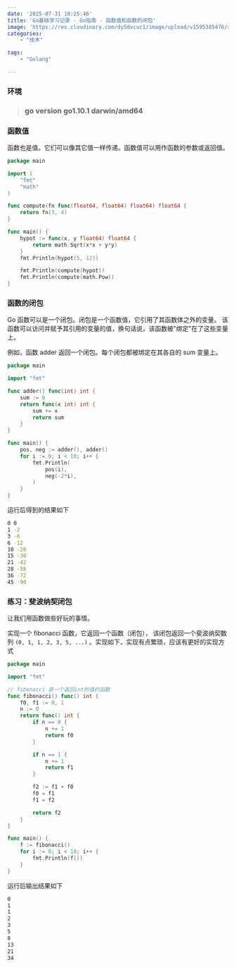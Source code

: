 ```yaml
---
date: '2025-07-31 10:25:46'
title: 'Go基础学习记录 - Go指南 - 函数值和函数的闭包'
image: 'https://res.cloudinary.com/dy5dvcuc1/image/upload/v1595385476/xiaorongmao/golang.jpg'
categories:
    - "技术"

tags:
    - "Golang"

---
```


### **环境**

> ### go version go1.10.1 darwin/amd64

### **函数值**

函数也是值。它们可以像其它值一样传递。函数值可以用作函数的参数或返回值。

```go
package main

import (
    "fmt"
    "math"
)

func compute(fn func(float64, float64) float64) float64 {
    return fn(3, 4)
}

func main() {
    hypot := func(x, y float64) float64 {
        return math.Sqrt(x*x + y*y)
    }
    fmt.Println(hypot(5, 12))

    fmt.Println(compute(hypot))
    fmt.Println(compute(math.Pow))
}
```

### **函数的闭包**

Go 函数可以是一个闭包。闭包是一个函数值，它引用了其函数体之外的变量。 该函数可以访问并赋予其引用的变量的值，换句话说，该函数被"绑定"在了这些变量上。

例如，函数 adder 返回一个闭包。每个闭包都被绑定在其各自的 sum 变量上。

```go
package main

import "fmt"

func adder() func(int) int {
    sum := 0
    return func(x int) int {
        sum += x
        return sum
    }
}

func main() {
    pos, neg := adder(), adder()
    for i := 0; i < 10; i++ {
        fmt.Println(
            pos(i),
            neg(-2*i),
        )
    }
}
```

运行后得到的结果如下

```bash
0 0
1 -2
3 -6
6 -12
10 -20
15 -30
21 -42
28 -56
36 -72
45 -90
```

### **练习：斐波纳契闭包**

让我们用函数做些好玩的事情。

实现一个 fibonacci 函数，它返回一个函数（闭包）， 该闭包返回一个斐波纳契数列 `(0, 1, 1, 2, 3, 5, ...)` 。实现如下，实现有点繁琐，应该有更好的实现方式

```go
package main

import "fmt"

// fibonacci 是一个返回int的值的函数
func fibonacci() func() int {
    f0, f1 := 0, 1
    n := 0
    return func() int {
        if n == 0 {
            n += 1
            return f0
        }

        if n == 1 {
            n += 1
            return f1
        }

        f2 := f1 + f0
        f0 = f1
        f1 = f2

        return f2
    }
}

func main() {
    f := fibonacci()
    for i := 0; i < 10; i++ {
        fmt.Println(f())
    }
}
```

运行后输出结果如下

```bash
0
1
1
2
3
5
8
13
21
34
```
